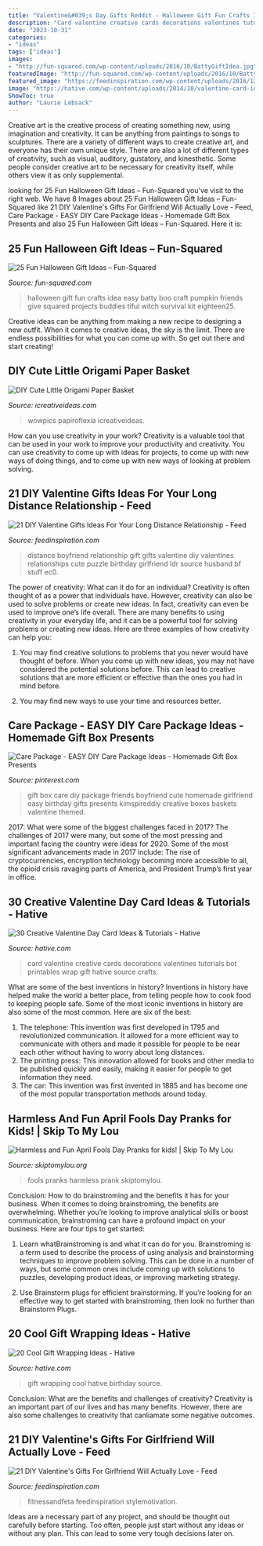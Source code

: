 ```yaml
---
title: "Valentine&#039;s Day Gifts Reddit - Halloween Gift Fun Crafts Idea Easy Batty Boo Craft Pumpkin Friends Give Squared Projects Buddies Tiful Witch Survival Kit Eighteen25"
description: "Card valentine creative cards decorations valentines tutorials bot printables wrap gift hative source crafts"
date: "2023-10-31"
categories:
- "ideas"
tags: ["ideas"]
images:
- "http://fun-squared.com/wp-content/uploads/2016/10/BattyGiftIdea.jpg"
featuredImage: "http://fun-squared.com/wp-content/uploads/2016/10/BattyGiftIdea.jpg"
featured_image: "https://feedinspiration.com/wp-content/uploads/2016/12/Handmade-Valentine-Gifts-for-Girlfriend.jpg"
image: "https://hative.com/wp-content/uploads/2014/10/valentine-card-ideas/18-valentine-card-ideas.jpg"
ShowToc: true
author: "Laurie Lebsack"
---
```



Creative art is the creative process of creating something new, using imagination and creativity. It can be anything from paintings to songs to sculptures. There are a variety of different ways to create creative art, and everyone has their own unique style. There are also a lot of different types of creativity, such as visual, auditory, gustatory, and kinesthetic. Some people consider creative art to be necessary for creativity itself, while others view it as only supplemental.

	

		
looking for 25 Fun Halloween Gift Ideas – Fun-Squared you've visit to the right web. We have 8 Images about 25 Fun Halloween Gift Ideas – Fun-Squared like 21 DIY Valentine&#039;s Gifts For Girlfriend Will Actually Love - Feed, Care Package - EASY DIY Care Package Ideas - Homemade Gift Box Presents and also 25 Fun Halloween Gift Ideas – Fun-Squared. Here it is:
		
    
## 25 Fun Halloween Gift Ideas – Fun-Squared

<img loading=lazy src="http://fun-squared.com/wp-content/uploads/2016/10/BattyGiftIdea.jpg" onerror="this.onerror=null;this.src='https://tse1.mm.bing.net/th?id=OIP.hTbA7Emc6646kCDm7TGcxQHaLE&amp;pid=15.1';" alt="25 Fun Halloween Gift Ideas – Fun-Squared">

_Source: fun-squared.com_

>halloween gift fun crafts idea easy batty boo craft pumpkin friends give squared projects buddies tiful witch survival kit eighteen25. 

	

Creative ideas can be anything from making a new recipe to designing a new outfit. When it comes to creative ideas, the sky is the limit. There are endless possibilities for what you can come up with. So get out there and start creating!

    
## DIY Cute Little Origami Paper Basket

<img loading=lazy src="https://www.icreativeideas.com/wp-content/uploads/2014/04/DIY-Cute-Little-Origami-Paper-Basket-1.jpg" onerror="this.onerror=null;this.src='https://tse1.mm.bing.net/th?id=OIP.v3asSh7wX_eEuCCCmueP5QHaHa&amp;pid=15.1';" alt="DIY Cute Little Origami Paper Basket">

_Source: icreativeideas.com_

>wowpics papiroflexia icreativeideas. 

	

How can you use creativity in your work?
Creativity is a valuable tool that can be used in your work to improve your productivity and creativity. You can use creativity to come up with ideas for projects, to come up with new ways of doing things, and to come up with new ways of looking at problem solving.

    
## 21 DIY Valentine Gifts Ideas For Your Long Distance Relationship - Feed

<img loading=lazy src="http://feedinspiration.com/wp-content/uploads/2016/12/Long-Distance-Relationship-Valentines-Day-gift.jpg" onerror="this.onerror=null;this.src='https://tse2.mm.bing.net/th?id=OIP.vVg_MU4BdPXOHu373K1xFADYEh&amp;pid=15.1';" alt="21 DIY Valentine Gifts Ideas For Your Long Distance Relationship - Feed">

_Source: feedinspiration.com_

>distance boyfriend relationship gift gifts valentine diy valentines relationships cute puzzle birthday girlfriend ldr source husband bf stuff ec0. 

	

The power of creativity: What can it do for an individual?
Creativity is often thought of as a power that individuals have. However, creativity can also be used to solve problems or create new ideas. In fact, creativity can even be used to improve one’s life overall. There are many benefits to using creativity in your everyday life, and it can be a powerful tool for solving problems or creating new ideas. Here are three examples of how creativity can help you: 
1) You may find creative solutions to problems that you never would have thought of before. When you come up with new ideas, you may not have considered the potential solutions before. This can lead to creative solutions that are more efficient or effective than the ones you had in mind before. 

2) You may find new ways to use your time and resources better.

    
## Care Package - EASY DIY Care Package Ideas - Homemade Gift Box Presents

<img loading=lazy src="https://i.pinimg.com/736x/52/25/77/5225778ee3d4ba5cfa6a5fc6cbf8f292.jpg" onerror="this.onerror=null;this.src='https://tse1.mm.bing.net/th?id=OIP.6kI0vWn5H9dUEjh2948XGgHaNM&amp;pid=15.1';" alt="Care Package - EASY DIY Care Package Ideas - Homemade Gift Box Presents">

_Source: pinterest.com_

>gift box care diy package friends boyfriend cute homemade girlfriend easy birthday gifts presents kimspireddiy creative boxes baskets valentine themed. 

	

2017: What were some of the biggest challenges faced in 2017?
The challenges of 2017 were many, but some of the most pressing and important facing the country were ideas for 2020. Some of the most significant advancements made in 2017 include: The rise of cryptocurrencies, encryption technology becoming more accessible to all, the opioid crisis ravaging parts of America, and President Trump’s first year in office.

    
## 30 Creative Valentine Day Card Ideas &amp; Tutorials - Hative

<img loading=lazy src="https://hative.com/wp-content/uploads/2014/10/valentine-card-ideas/18-valentine-card-ideas.jpg" onerror="this.onerror=null;this.src='https://tse3.mm.bing.net/th?id=OIP.q4TQcFCQEtA37eTCNez9GwHaLH&amp;pid=15.1';" alt="30 Creative Valentine Day Card Ideas &amp; Tutorials - Hative">

_Source: hative.com_

>card valentine creative cards decorations valentines tutorials bot printables wrap gift hative source crafts. 

	

What are some of the best inventions in history?
Inventions in history have helped make the world a better place, from telling people how to cook food to keeping people safe. Some of the most iconic inventions in history are also some of the most common. Here are six of the best: 
1. The telephone: This invention was first developed in 1795 and revolutionized communication. It allowed for a more efficient way to communicate with others and made it possible for people to be near each other without having to worry about long distances. 
2. The printing press: This innovation allowed for books and other media to be published quickly and easily, making it easier for people to get information they need. 
3. The car: This invention was first invented in 1885 and has become one of the most popular transportation methods around today.

    
## Harmless And Fun April Fools Day Pranks for Kids! | Skip To My Lou

<img loading=lazy src="https://www.skiptomylou.org/wp-content/uploads/2014/03/april-fools-for-kids-1.jpg" onerror="this.onerror=null;this.src='https://tse2.mm.bing.net/th?id=OIP.8OjxnwrztxjrcvCyooFV3wHaKl&amp;pid=15.1';" alt="Harmless and Fun April Fools Day Pranks for kids! | Skip To My Lou">

_Source: skiptomylou.org_

>fools pranks harmless prank skiptomylou. 

	

Conclusion: How to do brainstroming and the benefits it has for your business.
When it comes to doing brainstroming, the benefits are overwhelming. Whether you’re looking to improve analytical skills or boost communication, brainstroming can have a profound impact on your business. Here are four tips to get started:
1. Learn whatBrainstroming is and what it can do for you. Brainstroming is a term used to describe the process of using analysis and brainstorming techniques to improve problem solving. This can be done in a number of ways, but some common ones include coming up with solutions to puzzles, developing product ideas, or improving marketing strategy.

2. Use Brainstorm plugs for efficient brainstorming. If you’re looking for an effective way to get started with brainstroming, then look no further than Brainstorm Plugs.

    
## 20 Cool Gift Wrapping Ideas - Hative

<img loading=lazy src="https://hative.com/wp-content/uploads/2014/10/gift-wrapping-ideas/2-cool-gift-wrapping-ideas.jpg" onerror="this.onerror=null;this.src='https://tse2.mm.bing.net/th?id=OIP.iX8UAdzo3q4mvijwzBCFEwHaKX&amp;pid=15.1';" alt="20 Cool Gift Wrapping Ideas - Hative">

_Source: hative.com_

>gift wrapping cool hative birthday source. 

	

Conclusion: What are the benefits and challenges of creativity?
Creativity is an important part of our lives and has many benefits. However, there are also some challenges to creativity that canliamate some negative outcomes.

    
## 21 DIY Valentine&#039;s Gifts For Girlfriend Will Actually Love - Feed

<img loading=lazy src="https://feedinspiration.com/wp-content/uploads/2016/12/Handmade-Valentine-Gifts-for-Girlfriend.jpg" onerror="this.onerror=null;this.src='https://tse1.mm.bing.net/th?id=OIP.a3pQK2Z_tB6Iy_0B788NtQHaMY&amp;pid=15.1';" alt="21 DIY Valentine&#039;s Gifts For Girlfriend Will Actually Love - Feed">

_Source: feedinspiration.com_

>fitnessandfeta feedinspiration stylemotivation. 

	

Ideas are a necessary part of any project, and should be thought out carefully before starting. Too often, people just start without any ideas or without any plan. This can lead to some very tough decisions later on.

